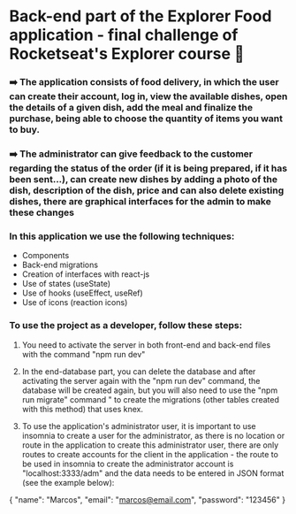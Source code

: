 # Back-end part of the Explorer Food application - final challenge of Rocketseat's Explorer course 🚀

### ➡️ The application consists of food delivery, in which the user can create their account, log in, view the available dishes, open the details of a given dish, add the meal and finalize the purchase, being able to choose the quantity of items you want to buy.

### ➡️ The administrator can give feedback to the customer regarding the status of the order (if it is being prepared, if it has been sent...), can create new dishes by adding a photo of the dish, description of the dish, price and can also delete existing dishes, there are graphical interfaces for the admin to make these changes

### In this application we use the following techniques:

- Components
- Back-end migrations
- Creation of interfaces with react-js
- Use of states (useState)
- Use of hooks (useEffect, useRef)
- Use of icons (reaction icons)

### To use the project as a developer, follow these steps:

1. You need to activate the server in both front-end and back-end files with the command "npm run dev"

2. In the end-database part, you can delete the database and after activating the server again with the "npm run dev" command, the database will be created again, but you will also need to use the "npm run migrate" command " to create the migrations (other tables created with this method) that uses knex.

3. To use the application's administrator user, it is important to use insomnia to create a user for the administrator, as there is no location or route in the application to create this administrator user, there are only routes to create accounts for the client in the application - the route to be used in insomnia to create the administrator account is "localhost:3333/adm" and the data needs to be entered in JSON format (see the example below):

{
	"name": "Marcos",
	"email": "marcos@email.com",
	"password": "123456"
}
